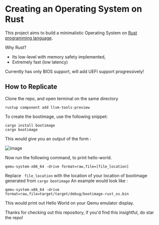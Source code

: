 # Creating an Operating System on Rust

This project aims to build a minimalistic Operating System on [Rust programming language](https://www.rust-lang.org/).

Why Rust? 
- Its low-level with memory safety implemented,
- Extremely fast (low latency)

Currently has only BIOS support, will add UEFI support progressively!

## How to Replicate 

Clone the repo, and open terminal on the same directory 

```
rustup component add llvm-tools-preview
```
To create the bootimage, use the following snippet: 

```
cargo install bootimage
cargo bootimage
```
This would give you an output of the form : 

![image](https://github.com/AtriChatterjee1/rust-os/assets/112633183/942dd7a5-7b91-4198-ac5f-5fa47031d045)

Now run the following command, to print hello-world.

```
qemu-system-x86_64 -drive format=raw,file=[file_location]
```
Replace ``` file_location``` with the location of your location of bootimage generated from ``` cargo bootimage ```
An example would look like : 

```
qemu-system-x86_64 -drive format=raw,file=target/target/debug/bootimage-rust_os.bin
```

This would print out Hello World on your Qemu emulator display. 

Thanks for checking out this repository, if you'd find this insightful, do star the repo!
